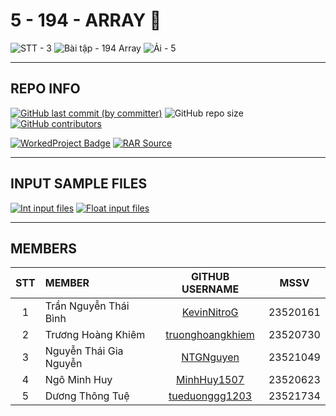 # 5 - 194 - ARRAY 🫠

![STT - 3](https://img.shields.io/badge/STT-3-EDB7ED?style=for-the-badge)
![Bài tập - 194 Array](https://img.shields.io/badge/b%C3%A0i_t%E1%BA%ADp-194_array-8DDFCB?style=for-the-badge)
![Ải - 5](https://img.shields.io/badge/%E1%BA%A3i-5-ECEE81?style=for-the-badge)

---

## REPO INFO

[![GitHub last commit (by committer)](https://img.shields.io/github/last-commit/NMLT-NTTMK-K18/3-194-array?style=for-the-badge&color=CAEDFF)](../../../commits/main)
![GitHub repo size](https://img.shields.io/github/repo-size/NMLT-NTTMK-K18/3-194-array?style=for-the-badge&color=D8B4F8)
[![GitHub contributors](https://img.shields.io/github/contributors/NMLT-NTTMK-K18/3-194-array?style=for-the-badge&color=FBF0B2)](../../../graphs/contributors)

[![WorkedProject Badge](https://img.shields.io/badge/progress-190%20%2F%20194-82A0D8?style=for-the-badge)](./UnworkedProject.md)
[![RAR Source](https://img.shields.io/badge/rar_source-download-FF8080?style=for-the-badge)](../../../releases/download/RAR/23520161_23520730_23520623_23521049_23521734_BT03.rar/)

---

## INPUT SAMPLE FILES

[![Int input files](https://img.shields.io/badge/int_inp-download-CAEDFF?style=for-the-badge)](../../../../Utilities/releases/download/INP/INT_DATA_INP.zip)
[![Float input files](https://img.shields.io/badge/float_inp-download-D8B4F8?style=for-the-badge)](../../../../Utilities/releases/download/INP/FLOAT_DATA_INP.zip)

---

## MEMBERS

| **STT** | **MEMBER**             |                   **GITHUB USERNAME**                   | **MSSV** |
| :-----: | :--------------------- | :-----------------------------------------------------: | -------- |
|    1    | Trần Nguyễn Thái Bình  |      [KevinNitroG](https://github.com/KevinNitroG)      | 23520161 |
|    2    | Trương Hoàng Khiêm     | [truonghoangkhiem](https://github.com/truonghoangkhiem) | 23520730 |
|    3    | Nguyễn Thái Gia Nguyễn |        [NTGNguyen](https://github.com/NTGNguyen)        | 23521049 |
|    4    | Ngô Minh Huy           |      [MinhHuy1507](https://github.com/MinhHuy1507)      | 23520623 |
|    5    | Dương Thông Tuệ        |   [tueduonggg1203](https://github.com/tueduonggg1203)   | 23521734 |
